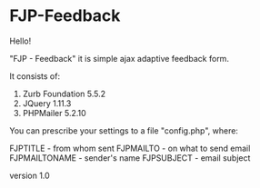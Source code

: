 # FJP-Feedback

Hello!

"FJP - Feedback" it is simple ajax adaptive feedback form.

It consists of:

1. Zurb Foundation 5.5.2
2. JQuery 1.11.3
3. PHPMailer 5.2.10

You can prescribe your settings to a file "config.php", where:

FJPTITLE - from whom sent
FJPMAILTO - on what to send email
FJPMAILTONAME - sender's name
FJPSUBJECT - email subject

version 1.0
